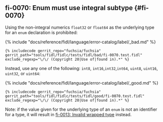## fi-0070: Enum must use integral subtype {#fi-0070}

Using the non-integral numerics `float32` or `float64` as the underlying type
for an `enum` declaration is prohibited:

{% include "docs/reference/fidl/language/error-catalog/label/_bad.md" %}

```fidl
{% includecode gerrit_repo="fuchsia/fuchsia" gerrit_path="tools/fidl/fidlc/tests/fidl/bad/fi-0070.test.fidl" exclude_regexp="\/\/ (Copyright 20|Use of|found in).*" %}
```

Instead, use any one of the following: `int8`, `int16`,`int32`,`int64`, `uint8`,
`uint16`, `uint32`, or `uint64`:

{% include "docs/reference/fidl/language/error-catalog/label/_good.md" %}

```fidl
{% includecode gerrit_repo="fuchsia/fuchsia" gerrit_path="tools/fidl/fidlc/tests/fidl/good/fi-0070.test.fidl" exclude_regexp="\/\/ (Copyright 20|Use of|found in).*" %}
```

Note: if the value given for the underlying type of an `enum` is not an
identifier for a type, it will result in [fi-0013: Invalid wrapped
type](#fi-0013) instead.
